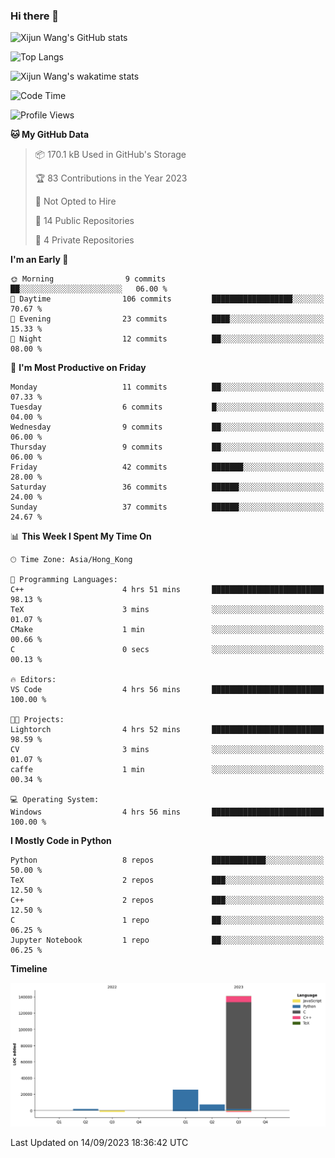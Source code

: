 ### Hi there 👋

![Xijun Wang's GitHub stats](https://github-readme-stats.vercel.app/api?username=kopper-xdu&show_icons=true&bg_color=00000000)

![Top Langs](https://github-readme-stats.vercel.app/api/top-langs/?username=kopper-xdu&size_weight=0.5&count_weight=0.5&exclude_repo=homepage,kopper-xdu.github.io&layout=compact)


![Xijun Wang's wakatime stats](https://github-readme-stats.vercel.app/api/wakatime?username=kopper)

<!--START_SECTION:waka-->
![Code Time](http://img.shields.io/badge/Code%20Time-95%20hrs%2049%20mins-blue)

![Profile Views](http://img.shields.io/badge/Profile%20Views-2-blue)

**🐱 My GitHub Data** 

> 📦 170.1 kB Used in GitHub's Storage 
 > 
> 🏆 83 Contributions in the Year 2023
 > 
> 🚫 Not Opted to Hire
 > 
> 📜 14 Public Repositories 
 > 
> 🔑 4 Private Repositories 
 > 
**I'm an Early 🐤** 

```text
🌞 Morning                9 commits           ██░░░░░░░░░░░░░░░░░░░░░░░   06.00 % 
🌆 Daytime                106 commits         ██████████████████░░░░░░░   70.67 % 
🌃 Evening                23 commits          ████░░░░░░░░░░░░░░░░░░░░░   15.33 % 
🌙 Night                  12 commits          ██░░░░░░░░░░░░░░░░░░░░░░░   08.00 % 
```
📅 **I'm Most Productive on Friday** 

```text
Monday                   11 commits          ██░░░░░░░░░░░░░░░░░░░░░░░   07.33 % 
Tuesday                  6 commits           █░░░░░░░░░░░░░░░░░░░░░░░░   04.00 % 
Wednesday                9 commits           ██░░░░░░░░░░░░░░░░░░░░░░░   06.00 % 
Thursday                 9 commits           ██░░░░░░░░░░░░░░░░░░░░░░░   06.00 % 
Friday                   42 commits          ███████░░░░░░░░░░░░░░░░░░   28.00 % 
Saturday                 36 commits          ██████░░░░░░░░░░░░░░░░░░░   24.00 % 
Sunday                   37 commits          ██████░░░░░░░░░░░░░░░░░░░   24.67 % 
```


📊 **This Week I Spent My Time On** 

```text
🕑︎ Time Zone: Asia/Hong_Kong

💬 Programming Languages: 
C++                      4 hrs 51 mins       █████████████████████████   98.13 % 
TeX                      3 mins              ░░░░░░░░░░░░░░░░░░░░░░░░░   01.07 % 
CMake                    1 min               ░░░░░░░░░░░░░░░░░░░░░░░░░   00.66 % 
C                        0 secs              ░░░░░░░░░░░░░░░░░░░░░░░░░   00.13 % 

🔥 Editors: 
VS Code                  4 hrs 56 mins       █████████████████████████   100.00 % 

🐱‍💻 Projects: 
Lightorch                4 hrs 52 mins       █████████████████████████   98.59 % 
CV                       3 mins              ░░░░░░░░░░░░░░░░░░░░░░░░░   01.07 % 
caffe                    1 min               ░░░░░░░░░░░░░░░░░░░░░░░░░   00.34 % 

💻 Operating System: 
Windows                  4 hrs 56 mins       █████████████████████████   100.00 % 
```

**I Mostly Code in Python** 

```text
Python                   8 repos             ████████████░░░░░░░░░░░░░   50.00 % 
TeX                      2 repos             ███░░░░░░░░░░░░░░░░░░░░░░   12.50 % 
C++                      2 repos             ███░░░░░░░░░░░░░░░░░░░░░░   12.50 % 
C                        1 repo              ██░░░░░░░░░░░░░░░░░░░░░░░   06.25 % 
Jupyter Notebook         1 repo              ██░░░░░░░░░░░░░░░░░░░░░░░   06.25 % 
```



**Timeline**

![Lines of Code chart](https://raw.githubusercontent.com/kopper-xdu/kopper-xdu/main/assets/bar_graph.png)


 Last Updated on 14/09/2023 18:36:42 UTC
<!--END_SECTION:waka-->

<!--
**kopper-xdu/kopper-xdu** is a ✨ _special_ ✨ repository because its `README.md` (this file) appears on your GitHub profile.

Here are some ideas to get you started:

- 🔭 I’m currently working on ...
- 🌱 I’m currently learning ...
- 👯 I’m looking to collaborate on ...
- 🤔 I’m looking for help with ...
- 💬 Ask me about ...
- 📫 How to reach me: ...
- 😄 Pronouns: ...
- ⚡ Fun fact: ...
-->
